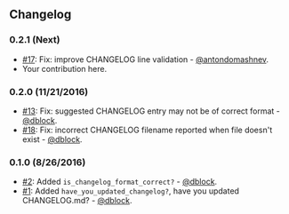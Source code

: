 ## Changelog

### 0.2.1 (Next)

* [#17](https://github.com/dblock/danger-changelog/pull/17): Fix: improve CHANGELOG line validation - [@antondomashnev](https://github.com/antondomashnev).
* Your contribution here.

### 0.2.0 (11/21/2016)

* [#13](https://github.com/dblock/danger-changelog/pull/13): Fix: suggested CHANGELOG entry may not be of correct format - [@dblock](https://github.com/dblock).
* [#18](https://github.com/dblock/danger-changelog/pull/18): Fix: incorrect CHANGELOG filename reported when file doesn't exist - [@dblock](https://github.com/dblock).

### 0.1.0 (8/26/2016)

* [#2](https://github.com/dblock/danger-changelog/pull/2): Added `is_changelog_format_correct?` - [@dblock](https://github.com/dblock).
* [#1](https://github.com/dblock/danger-changelog/pull/1): Added `have_you_updated_changelog?`, have you updated CHANGELOG.md? - [@dblock](https://github.com/dblock).
